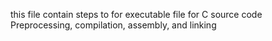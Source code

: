 this file contain steps to for executable file for C source code 
Preprocessing, compilation, assembly, and linking
